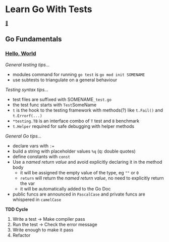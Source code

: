 # Learn Go With Tests

[🔖](https://quii.gitbook.io/learn-go-with-tests/go-fundamentals/hello-world#keep-going-more-requirements)

## Go Fundamentals
### [Hello, World](https://quii.gitbook.io/learn-go-with-tests/go-fundamentals/hello-world)

*General testing tips...*

- modules command for running `go test` is `go mod init SOMENAME`
- use subtests to triangulate on a general behaviour

*Testing syntax tips...*

- test files are suffixed with SOMENAME`_test.go`
- the test func starts with `Test`SomeName
- `t` is the hook to the testing framework with methods(?) like `t.Fail()` and `t.Errorf(...)`
- `*testing.TB` is an interface combo of `T` test and `B` benchmark
- `t.Helper` required for safe debugging with helper methods

*General Go tips...*

- declare vars with `:=`
- build a string with placeholder values `%q` (q: double quotes)
- define constants with `const`
- Use a _named return value_ and avoid explicitly declaring it in the method body
  - it will be assigned the empty value of the type, eg `""` or `0`
  - `return` will return the _named return value_, no need to explicitly return the var
  - it will be automatically added to the Go Doc
- public funcs are announced in `PascalCase` and private funcs are whispered in `camelCase`

**TDD Cycle**

1. Write a test -> Make compiler pass 
2. Run the test -> Check the error message
3. Write enough to make it pass
4. Refactor
